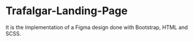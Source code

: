 # Trafalgar-Landing-Page
It is the Implementation of a Figma design done with Bootstrap, HTML and SCSS. 
